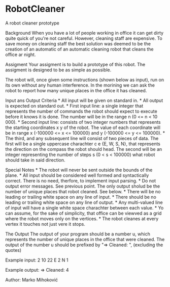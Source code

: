 # RobotCleaner
A robot cleaner prototype

Background
When you have a lot of people working in office it can get dirty quite quick of you're not careful.
However, cleaning staff are expensive. To save money on cleaning staff the best solution was deemed to
be the creation of an automatic of an automatic cleaning robot that cleans the office ar night.

Assigment
Your assigment is to build a prototype of this robot. The assigment is designed to be as simple as
possible.

The robot will, once given some instructions (shown below as input), run on its own without any human
interference. In the morining we can ask the robot to report how many unique places in the office it has
cleaned.

Input ans Output Criteria
	*	All input will be given on standard in.
	*	All output is expected on standard out.
	*	First input line: a single integer that represents the number of commands the robot should
		expect to execute before it knows it is done. The number will be in the range n (0 <= n < 10 000).
	*	Second input line: consists of two integer numbers that represents the starting coordinates x y
		of the robot. The value of each coordinate will be in range x (-100000 <= x <= 100000) and 
		y (-100000 <= y <= 100000).
	*	The third, and any subsequent line will consist of two pieces of data. The first will be a single
		uppercase charachter c e {E, W, S, N}, that represents the direction on the compass the robot
		should head. The second will be an integer representing the number of steps s (0 < s < 100000)
		what robot should take in said direction.
		
Special Notes
	*	The robot will never be sent outside the bounds of the plane.
	*	All input should be considered well formed and syntactically correct. There is no need,
		therfore, to implement input parsing.
	*	Do not output error messages. See previous point. The only output sholud be the number
		of unique places that robot cleaned. See below.
	*	There will be no leading or trailing white space on any line of input.
	*	There should be no leading or trailing white space on any line of output.
	*	Any multi-valued line of input will have a single white space charachter between each value.
	*	Yo can assume, for the sake of simplicity, that office can be viewved as a grid where the
		robot moves only on the vertices.
	*	The robot cleanes at every vertex it touches not just vere it stops.
	
The Output
The output of your program should be a number u, which represents the number of unique places in the
office that were cleaned. The output of the number u should be prefixed by "=> Cleaned: ", 
(excluding the quotes)

Example input:
2
10 22
E 2
N 1

Example output:
=> Cleaned: 4

Author: Marko Mihoković
